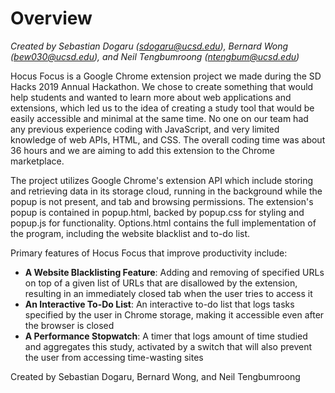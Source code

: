 # Overview
_Created by Sebastian Dogaru ([sdogaru@ucsd.edu](sdogaru@ucsd.edu)), Bernard Wong ([bew030@ucsd.edu](bew030@ucsd.edu)), and Neil Tengbumroong ([ntengbum@ucsd.edu](ntengbum@ucsd.edu))_

Hocus Focus is a Google Chrome extension project we made during the SD Hacks 2019 Annual Hackathon. We chose to create something that would help students and wanted to learn more about web applications and extensions, which led us to the idea of creating a study tool that would be easily accessible and minimal at the same time. No one on our team had any previous experience coding with JavaScript, and very limited knowledge of web APIs, HTML, and CSS. The overall coding time was about 36 hours and we are aiming to add this extension to the Chrome marketplace.

The project utilizes Google Chrome's extension API which include storing and retrieving data in its storage cloud, running in the background while the popup is not present, and tab and browsing permissions. The extension's popup is contained in popup.html, backed by popup.css for styling and popup.js for functionality. Options.html contains the full implementation of the program, including the website blacklist and to-do list. 

Primary features of Hocus Focus that improve productivity include:
- __A Website Blacklisting Feature__: Adding and removing of specified URLs on top of a given list of URLs that are disallowed by the extension, resulting in an immediately closed tab when the user tries to access it
- __An Interactive To-Do List__: An interactive to-do list that logs tasks specified by the user in Chrome storage, making it accessible even after the browser is closed
- __A Performance Stopwatch__: A timer that logs amount of time studied and aggregates this study, activated by a switch that will also prevent the user from accessing time-wasting sites

Created by Sebastian Dogaru, Bernard Wong, and Neil Tengbumroong
